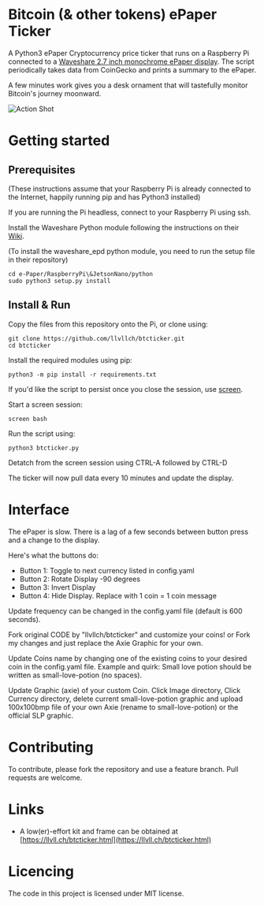 # Bitcoin (& other tokens) ePaper Ticker 

A Python3 ePaper Cryptocurrency price ticker that runs on a Raspberry Pi connected to a [Waveshare 2.7 inch monochrome ePaper display](https://www.waveshare.com/wiki/2.7inch_e-Paper_HAT). The script periodically takes data from CoinGecko and prints a summary to the ePaper.

A few minutes work gives you a desk ornament that will tastefully monitor Bitcoin's journey moonward.

![Action Shot](/images/actionshot/BasicLunar.jpg)


# Getting started

## Prerequisites

(These instructions assume that your Raspberry Pi is already connected to the Internet, happily running pip and has Python3 installed)

If you are running the Pi headless, connect to your Raspberry Pi using ssh.

Install the Waveshare Python module following the instructions on their [Wiki](https://www.waveshare.com/wiki/2.7inch_e-Paper_HAT).

(To install the waveshare_epd python module, you need to run the setup file in their repository)

```
cd e-Paper/RaspberryPi\&JetsonNano/python
sudo python3 setup.py install
```
## Install & Run

Copy the files from this repository onto the Pi, or clone using:

```
git clone https://github.com/llvllch/btcticker.git
cd btcticker
```


Install the required modules using pip:

```
python3 -m pip install -r requirements.txt
```

If you'd like the script to persist once you close the session, use [screen](https://linuxize.com/post/how-to-use-linux-screen/).

Start a screen session:

```
screen bash
```

Run the script using:

```
python3 btcticker.py
```

Detatch from the screen session using CTRL-A followed by CTRL-D

The ticker will now pull data every 10 minutes and update the display. 

# Interface

The ePaper is slow. There is a lag of a few seconds between button press and a change to the display. 

Here's what the buttons do:
- Button 1: Toggle to next currency listed in config.yaml
- Button 2: Rotate Display -90 degrees
- Button 3: Invert Display
- Button 4: Hide Display. Replace with 1 coin = 1 coin message

Update frequency can be changed in the config.yaml file (default is 600 seconds).

Fork original CODE by "llvllch/btcticker" and customize your coins!
or
Fork my changes and just replace the Axie Graphic for your own.

Update Coins name by changing one of the existing coins to your desired coin in the config.yaml file. Example and quirk: Small love potion should be written as small-love-potion (no spaces).

Update Graphic (axie) of your custom Coin. Click Image directory, Click Currency directory, delete current small-love-potion graphic and upload 100x100bmp file of your own Axie (rename to small-love-potion) or the official SLP graphic.

# Contributing

To contribute, please fork the repository and use a feature branch. Pull requests are welcome.

# Links

- A low(er)-effort kit and frame can be obtained at [https://llvll.ch/btcticker.html](https://llvll.ch/btcticker.html)


# Licencing

The code in this project is licensed under MIT license.
